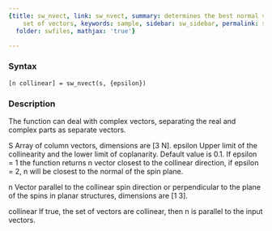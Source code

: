 ```yaml
---
{title: sw_nvect, link: sw_nvect, summary: determines the best normal vector for the
    set of vectors, keywords: sample, sidebar: sw_sidebar, permalink: sw_nvect.html,
  folder: swfiles, mathjax: 'true'}

---
```


### Syntax

`[n collinear] = sw_nvect(s, {epsilon})`

### Description

The function can deal with complex vectors, separating the real and
complex parts as separate vectors.
 
S           Array of column vectors, dimensions are [3 N].
epsilon     Upper limit of the collinearity and the lower limit of
            coplanarity. Default value is 0.1. If epsilon = 1 the
            function returns n vector closest to the collinear direction,
            if epsilon = 2, n will be closest to the normal of the spin
            plane.
 
n           Vector parallel to the collinear spin direction or
            perpendicular to the plane of the spins in planar structures,
            dimensions are [1 3].
 
collinear   If true, the set of vectors are collinear, then n is parallel to the
            input vectors.
 

